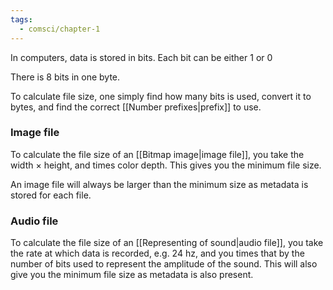 ```yaml
---
tags:
  - comsci/chapter-1
---
```


In computers, data is stored in bits. Each bit can be either 1 or 0

There is 8 bits in one byte.

To calculate file size, one simply find how many bits is used, convert it to bytes, and find the correct [[Number prefixes|prefix]] to use.

### Image file

To calculate the file size of an [[Bitmap image|image file]], you take the width $\times$ height, and times color depth. This gives you the minimum file size.

An image file will always be larger than the minimum size as metadata is stored for each file.

### Audio file

To calculate the file size of an [[Representing of sound|audio file]], you take the rate at which data is recorded, e.g. 24 hz, and you times that by the number of bits used to represent the amplitude of the sound. This will also give you the minimum file size as metadata is also present.